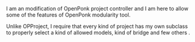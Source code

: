 I am an modification of OpenPonk project controller and I am here to allow some of the features of OpenPonk modularity tool.

Unlike OPProject, I require that every kind of project has my own subclass to properly select a kind of allowed models, kind of bridge and few others .